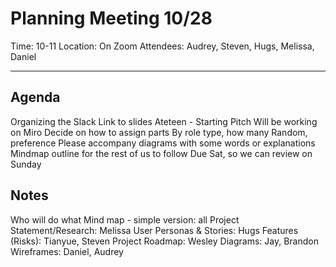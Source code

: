 # Planning Meeting 10/28
Time: 10-11
Location: On Zoom
Attendees: Audrey, Steven, Hugs, Melissa, Daniel

---

## Agenda
Organizing the Slack
Link to slides Ateteen - Starting Pitch
Will be working on Miro
Decide on how to assign parts
By role type, how many
Random, preference
Please accompany diagrams with some words or explanations
Mindmap outline for the rest of us to follow
Due Sat, so we can review on Sunday

## Notes
Who will do what
Mind map - simple version: all
Project Statement/Research: Melissa
User Personas & Stories: Hugs
Features (Risks): Tianyue, Steven
Project Roadmap: Wesley
Diagrams: Jay, Brandon
Wireframes: Daniel, Audrey
